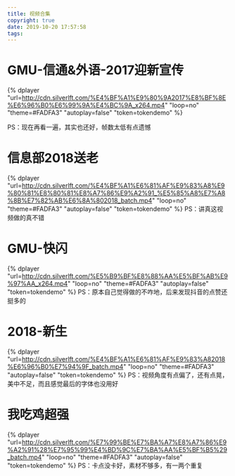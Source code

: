 ```yaml
---
title: 视频合集
copyright: true
date: 2019-10-20 17:57:58
tags:
---
```


# GMU-信通&外语-2017迎新宣传

{% dplayer "url=http://cdn.silverlft.com/%E4%BF%A1%E9%80%9A2017%E8%BF%8E%E6%96%B0%E6%99%9A%E4%BC%9A_x264.mp4"  "loop=no" "theme=#FADFA3" "autoplay=false" "token=tokendemo" %}

PS：现在再看一遍，其实也还好，帧数太低有点遗憾



# 信息部2018送老

{% dplayer "url=http://cdn.silverlft.com/%E4%BF%A1%E6%81%AF%E9%83%A8%E9%80%81%E8%80%81%E8%A7%86%E9%A2%91_%E5%85%A8%E7%A8%8B%E7%82%AB%E6%8A%802018_batch.mp4"  "loop=no" "theme=#FADFA3" "autoplay=false" "token=tokendemo" %}
PS：讲真这视频做的真不错



# GMU-快闪

{% dplayer "url=http://cdn.silverlft.com/%E5%B9%BF%E8%88%AA%E5%BF%AB%E9%97%AA_x264.mp4"  "loop=no" "theme=#FADFA3" "autoplay=false" "token=tokendemo" %}
PS：原本自己觉得做的不咋地，后来发现抖音的点赞还挺多的



# 2018-新生


{% dplayer "url=http://cdn.silverlft.com/%E4%BF%A1%E6%81%AF%E9%83%A82018%E6%96%B0%E7%94%9F_batch.mp4"  "loop=no" "theme=#FADFA3" "autoplay=false" "token=tokendemo" %}
PS：视频角度有点偏了，还有点晃，美中不足，而且感觉最后的字体也没用好



# 我吃鸡超强

{% dplayer "url=http://cdn.silverlft.com/%E7%99%BE%E7%BA%A7%E8%A7%86%E9%A2%91%28%E7%95%99%E4%BD%9C%E7%BA%AA%E5%BF%B5%29_batch.mp4"  "loop=no" "theme=#FADFA3" "autoplay=false" "token=tokendemo" %}
PS：卡点没卡好，素材不够多，有一两个重复